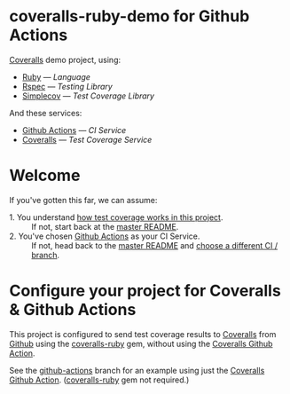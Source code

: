 # coveralls-ruby-demo for Github Actions

[Coveralls](https://coveralls.io/) demo project, using:

* [Ruby](https://www.ruby-lang.org/) — *Language*
* [Rspec](https://rspec.info/) — *Testing Library*
* [Simplecov](https://github.com/colszowka/simplecov) — *Test Coverage Library*

And these services:

* [Github Actions](https://github.com/features/actions) — *CI Service*
* [Coveralls](https://coveralls.io/) — *Test Coverage Service*

# Welcome

If you've gotten this far, we can assume:

<dl>
  <dt>1. You understand <a href="https://github.com/coverallsapp/coveralls-demo-ruby#1-understand-test-coverage-in-this-project">how test coverage works in this project</a>.</dt>
  <dd>If not, start back at the <a href="https://github.com/coverallsapp/coveralls-demo-ruby">master README</a>.</dd>

  <dt>2. You've chosen <a href="https://github.com/features/actions">Github Actions</a> as your CI Service.</dt>
  <dd>If not, head back to the <a href="https://github.com/coverallsapp/coveralls-demo-ruby">master README</a> and <a href="https://github.com/coverallsapp/coveralls-demo-ruby#4-configure-this-project-to-use-coveralls">choose a different CI / branch</a>.</dd>
</dl>

# Configure your project for Coveralls & Github Actions

This project is configured to send test coverage results to [Coveralls](https://coveralls.io/) from [Github](https://github.com/) using the [coveralls-ruby](https://github.com/lemurheavy/coveralls-ruby) gem, without using the [Coveralls Github Action](https://github.com/marketplace/actions/coveralls-github-action).

See the [github-actions](https://github.com/coverallsapp/coveralls-demo-ruby/tree/github-actions) branch for an example using just the [Coveralls Github Action](https://github.com/marketplace/actions/coveralls-github-action). ([coveralls-ruby](https://github.com/lemurheavy/coveralls-ruby) gem not required.)
